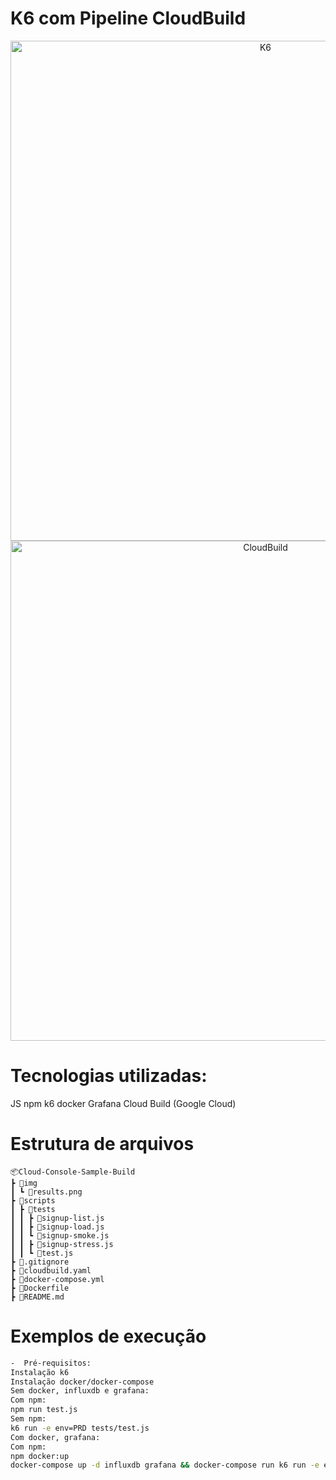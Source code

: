 # K6 com Pipeline CloudBuild
<p align="center">
  <img src="https://media.dev.to/cdn-cgi/image/width=320,height=320,fit=cover,gravity=auto,format=auto/https%3A%2F%2Fdev-to-uploads.s3.amazonaws.com%2Fuploads%2Forganization%2Fprofile_image%2F1854%2F7061cda4-6e39-409b-a9e6-d3a308a1ce43.png" alt="K6" width="800"/>
  <img src="https://miro.medium.com/v2/resize:fit:1400/format:webp/1*rjkefn0Vnv6bZ_EuutgkNg.png" alt="CloudBuild" width="800"/>
</p>

# Tecnologias utilizadas:

JS
npm
k6
docker
Grafana
Cloud Build (Google Cloud) 

# Estrutura de arquivos


    📦Cloud-Console-Sample-Build
    ┣ 📂img
    ┃ ┗ 📜results.png
    ┣ 📂scripts
    ┃ ┣ 📂tests
    ┃ ┃ ┣ 📜signup-list.js
    ┃ ┃ ┣ 📜signup-load.js
    ┃ ┃ ┗ 📜signup-smoke.js
    ┃ ┃ ┣ 📜signup-stress.js
    ┃ ┃ ┗ 📜test.js
    ┣ 📜.gitignore
    ┣ 📜cloudbuild.yaml
    ┣ 📜docker-compose.yml
    ┣ 📜Dockerfile
    ┣ 📜README.md

# Exemplos de execução
```bash
-  Pré-requisitos:
Instalação k6
Instalação docker/docker-compose
Sem docker, influxdb e grafana:
Com npm:
npm run test.js
Sem npm:
k6 run -e env=PRD tests/test.js
Com docker, grafana:
Com npm:
npm docker:up
docker-compose up -d influxdb grafana && docker-compose run k6 run -e env=PRD tests/test.js